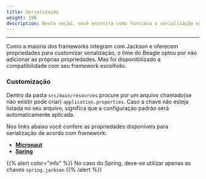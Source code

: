 ```yaml
---
title: Serialização
weight: 196
description: Nesta seção, você encontra como funciona a serialização no Beagle. 
---
```


---

Como a maioria dos frameworks integram com Jackson e oferecem propriedades para customizar serialização, o time do Beagle optou por não adicionar as próprias propriedades. Mas foi disponibilizado a compatibilidade com seu framework escolhido.

### Customização

Dentro da pasta `src/main/resources` procure por um arquivo chamado\(se não existir pode criar\) `application.properties`. Caso a chave não esteja listada no seu arquivo, significa que a configuração padrão será automaticamente aplicada.

Nos links abaixo você confere as propriedades disponíveis para serialização de acordo com framework:

- **[**Micronaut**](https://docs.micronaut.io/latest/guide/index.html#_jackson_configuration)**
- ​**[**Spring**](https://docs.spring.io/spring-boot/docs/current/reference/html/application-properties.html#appendix.application-properties.json)**

{{% alert color="info" %}}
No caso do Spring, deve-se utilizar apenas as chaves `spring.jackson`
{{% /alert %}}
